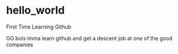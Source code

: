 # hello_world
First Time Learning Github

GG bois imma learn github and get a descent job at one of the good companies

